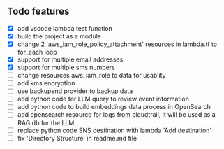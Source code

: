 ## Todo features
- [x] add vscode lambda test function
- [x] build the project as a module
- [x] change 2 'aws_iam_role_policy_attachment' resources in lambda.tf to for_each loop
- [x] support for multiple email addresses
- [x] support for multiple sms numbers
- [ ] change resources aws_iam_role to data for usablity
- [ ] add kms encryption
- [ ] use backupend provider to backup data
- [ ] add python code for LLM query to review event information
- [ ] add python code to build embeddings data process in OpenSearch
- [ ] add opensearch resource for logs from cloudtrail, it will be used as a RAG db for the LLM
- [ ] replace python code SNS destination with lambda 'Add destination'
- [ ] fix 'Directory Structure' in readme.md file
